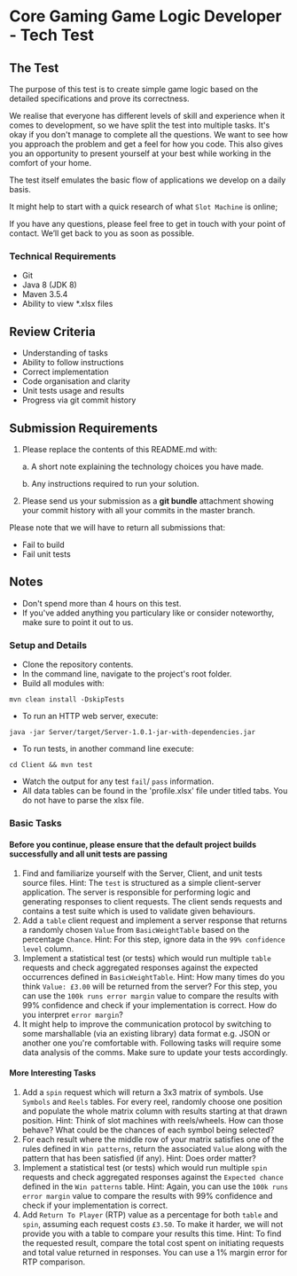# Core Gaming Game Logic Developer - Tech Test 

## The Test 

The purpose of this test is to create simple game logic based on the detailed specifications and prove its correctness.

We realise that everyone has different levels of skill and experience when it comes to development, so we have split the test into multiple tasks. It's okay if you don't manage to complete all the questions. We want to see how you approach the problem and get a feel for how you code. This also gives you an opportunity to present yourself at your best while working in the comfort of your home.

The test itself emulates the basic flow of applications we develop on a daily basis.

It might help to start with a quick research of what `Slot Machine` is online;

If you have any questions, please feel free to get in touch with your point of contact. We’ll get back to you as soon as possible. 

### Technical Requirements
 * Git
 * Java 8 (JDK 8)
 * Maven 3.5.4
 * Ability to view *.xlsx files

## Review Criteria 

* Understanding of tasks
* Ability to follow instructions
* Correct implementation
* Code organisation and clarity 
* Unit tests usage and results
* Progress via git commit history

## Submission Requirements 

1. Please replace the contents of this README.md with: 

    a. A short note explaining the technology choices you have made. 

    b. Any instructions required to run your solution. 

2. Please send us your submission as a **git bundle** attachment showing your commit history with all your commits in the master branch. 

Please note that we will have to return all submissions that:
* Fail to build
* Fail unit tests

## Notes

* Don't spend more than 4 hours on this test.
* If you've added anything you particulary like or consider noteworthy, make sure to point it out to us.

### Setup and Details
 * Clone the repository contents.
 * In the command line, navigate to the project's root folder.
 * Build all modules with:
```
mvn clean install -DskipTests
```
 * To run an HTTP web server, execute: 
```
java -jar Server/target/Server-1.0.1-jar-with-dependencies.jar
```
 * To run tests, in another command line execute: 
```
cd Client && mvn test
```
 * Watch the output for any test `fail`/ `pass` information.
 * All data tables can be found in the 'profile.xlsx' file under titled tabs. You do not have to parse the xlsx file.

### Basic Tasks

#### Before you continue, please ensure that the default project builds successfully and all unit tests are passing ####

1. Find and familiarize yourself with the Server, Client, and unit tests source files. Hint: The `test` is structured as a simple client-server application. The server is responsible for performing logic and generating responses to client requests. The client sends requests and contains a test suite which is used to validate given behaviours.
2. Add a `table` client request and implement a server response that returns a randomly chosen `Value` from `BasicWeightTable` based on the percentage `Chance`. Hint: For this step, ignore data in the `99% confidence level` column.
3. Implement a statistical test (or tests) which would run multiple `table` requests and check aggregated responses against the expected occurrences defined in `BasicWeightTable`. Hint: How many times do you think `Value: £3.00` will be returned from the server? For this step, you can use the `100k runs error margin` value to compare the results with 99% confidence and check if your implementation is correct. How do you interpret `error margin`?
4. It might help to improve the communication protocol by switching to some marshallable (via an existing library) data format e.g. JSON or another one you're comfortable with. Following tasks will require some data analysis of the comms. Make sure to update your tests accordingly.

#### More Interesting Tasks

1. Add a `spin` request which will return a 3x3 matrix of symbols. Use `Symbols` and `Reels` tables. For every reel, randomly choose one position and populate the whole matrix column with results starting at that drawn position. Hint: Think of slot machines with reels/wheels. How can those behave? What could be the chances of each symbol being selected?
2. For each result where the middle row of your matrix satisfies one of the rules defined in `Win patterns`, return the associated `Value` along with the pattern that has been satisfied (if any). Hint: Does order matter?
3. Implement a statistical test (or tests) which would run multiple `spin` requests and check aggregated responses against the `Expected chance` defined in the `Win patterns` table. Hint: Again, you can use the `100k runs error margin` value to compare the results with 99% confidence and check if your implementation is correct. 
4. Add `Return To Player` (RTP) value as a percentage for both `table` and `spin`, assuming each request costs `£3.50`. To make it harder, we will not provide you with a table to compare your results this time. Hint: To find the requested result, compare the total cost spent on initiating requests and total value returned in responses. You can use a 1% margin error for RTP comparison.